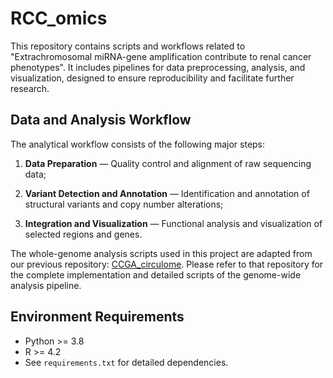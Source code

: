 # RCC_omics
This repository contains scripts and workflows related to "Extrachromosomal miRNA-gene amplification contribute to renal cancer phenotypes". It includes pipelines for data preprocessing, analysis, and visualization, designed to ensure reproducibility and facilitate further research.
## Data and Analysis Workflow

The analytical workflow consists of the following major steps:

1. **Data Preparation** — Quality control and alignment of raw sequencing data;

2. **Variant Detection and Annotation** — Identification and annotation of structural variants and copy number alterations;

3. **Integration and Visualization** — Functional analysis and visualization of selected regions and genes.

The whole-genome analysis scripts used in this project are adapted from our previous repository: [CCGA_circulome](https://github.com/xuzhe010/CCGA_circulome).
Please refer to that repository for the complete implementation and detailed scripts of the genome-wide analysis pipeline.

## Environment Requirements

- Python >= 3.8  
- R >= 4.2  
- See `requirements.txt` for detailed dependencies.

